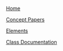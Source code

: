 [Home](home)

[Concept Papers](/concepts/paper)

[Elements](elements)

[Class Documentation](classes)